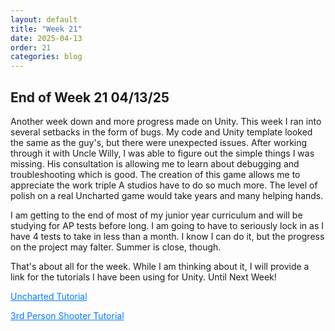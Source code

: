 ```yaml
---
layout: default
title: "Week 21"
date: 2025-04-13
order: 21
categories: blog
---
```


## End of Week 21 04/13/25
Another week down and more progress made on Unity. This week I ran into several setbacks in the form of bugs. My code and Unity template looked the same as the guy's, but there were unexpected issues. After working through it with Uncle Willy, I was able to figure out the simple things I was missing. His consultation is allowing me to learn about debugging and troubleshooting which is good. The creation of this game allows me to appreciate the work triple A studios have to do so much more. The level of polish on a real Uncharted game would take years and many helping hands. 

I am getting to the end of most of my junior year curriculum and will be studying for AP tests before long. I am going to have to seriously lock in as I have 4 tests to take in less than a month. I know I can do it, but the progress on the project may falter. Summer is close, though.

That's about all for the week. While I am thinking about it, I will provide a link for the tutorials I have been using for Unity. Until Next Week!

<a href="https://www.youtube.com/playlist?list=PLKtxV4--vCJUFypm9W0DCjpQOzxfuxckm" style="color: #007bff;">Uncharted Tutorial</a>

<a href="https://www.youtube.com/watch?v=FbM4CkqtOuA&pp=ygUeY29kZSBtb25rZXkgM3JkIHBlcnNvbiBzaG9vdGVy" style="color: #007bff;">3rd Person Shooter Tutorial</a>

